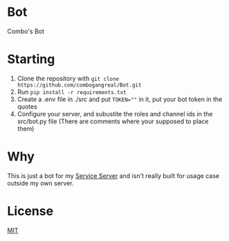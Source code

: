 # Bot
Combo's Bot

# Starting
1. Clone the repository with ```git clone https://github.com/combogangreal/Bot.git```
2. Run ```pip install -r requirements.txt```
3. Create a .env file in ./src and put ```TOKEN=""``` in it, put your bot token in the quotes
4. Configure your server, and subustite the roles and channel ids in the src/bot.py file (There are comments where your supposed to place them)

# Why
This is just a bot for my [Service Server](https://discord.gg/SjnV6DGV2z) and isn't really built for usage case outside my own server.

# License
[MIT](https://choosealicense.com/licenses/mit/)